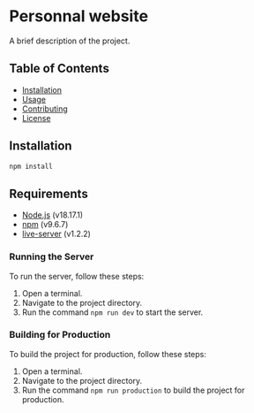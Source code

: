 # Personnal website

A brief description of the project.

## Table of Contents

- [Installation](#installation)
- [Usage](#usage)
- [Contributing](#contributing)
- [License](#license)

## Installation

```bash
npm install
```

## Requirements

- [Node.js](https://nodejs.org/en/) (v18.17.1)
- [npm](https://www.npmjs.com/) (v9.6.7)
- [live-server](https://www.npmjs.com/package/live-server) (v1.2.2)

### Running the Server

To run the server, follow these steps:

1. Open a terminal.
2. Navigate to the project directory.
3. Run the command `npm run dev` to start the server.

### Building for Production

To build the project for production, follow these steps:

1. Open a terminal.
2. Navigate to the project directory.
3. Run the command `npm run production` to build the project for production.
